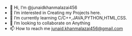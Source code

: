 - 👋 Hi, I’m @junaidkhanmalazai456
- 👀 I’m interested in Creating my Projects here.
- 🌱 I’m currently learning C/C++,JAVA,PYTHON,HTML,CSS.
- 💞️ I’m looking to collaborate on Anything
- 📫 How to reach me junaid.khanmalazai456@gmail.com

<!---
junaidkhanmalazai456/junaidkhanmalazai456 is a ✨ special ✨ repository because its `README.md` (this file) appears on your GitHub profile.
You can click the Preview link to take a look at your changes.
--->
